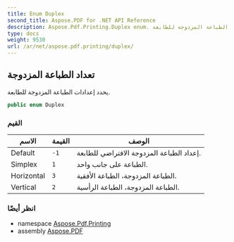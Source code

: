 ```yaml
---
title: Enum Duplex
second_title: Aspose.PDF for .NET API Reference
description: Aspose.Pdf.Printing.Duplex enum. يحدد إعدادات الطباعة المزدوجة للطابعة
type: docs
weight: 9530
url: /ar/net/aspose.pdf.printing/duplex/
---
```

## تعداد الطباعة المزدوجة

يحدد إعدادات الطباعة المزدوجة للطابعة.

```csharp
public enum Duplex
```

### القيم

| الاسم | القيمة | الوصف |
| --- | --- | --- |
| Default | `-1` | إعداد الطباعة المزدوجة الافتراضي للطابعة. |
| Simplex | `1` | الطباعة على جانب واحد. |
| Horizontal | `3` | الطباعة المزدوجة، الطباعة الأفقية. |
| Vertical | `2` | الطباعة المزدوجة، الطباعة الرأسية. |

### انظر أيضًا

* namespace [Aspose.Pdf.Printing](../../aspose.pdf.printing/)
* assembly [Aspose.PDF](../../)